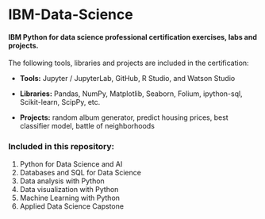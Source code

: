 # IBM-Data-Science
#### IBM Python for data science professional certification exercises, labs and projects.  

The following tools, libraries and projects are included in the certification:  
- **Tools:** Jupyter / JupyterLab, GitHub, R Studio, and Watson Studio

- **Libraries:** Pandas, NumPy, Matplotlib, Seaborn, Folium, ipython-sql, Scikit-learn, ScipPy, etc.

- **Projects:** random album generator, predict housing prices, best classifier model, battle of neighborhoods  

### Included in this repository:  
 1. Python for Data Science and AI
 1. Databases and SQL for Data Science
 1. Data analysis with Python
 1. Data visualization with Python
 1. Machine Learning with Python
 1. Applied Data Science Capstone
